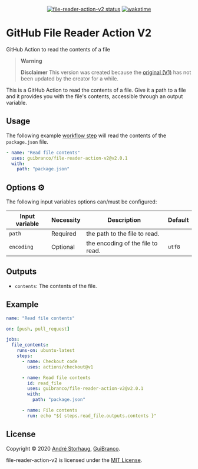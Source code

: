 <p align="center">
  <a href="https://github.com/GuiBrancofile-reader-action-v2"><img alt="file-reader-action-v2 status" src="https://github.com/GuiBranco/file-reader-action-v2/workflows/build/badge.svg"></a>
  <a href="https://wakatime.com/badge/github/guibranco/file-reader-action-v2"><img src="https://wakatime.com/badge/github/guibranco/file-reader-action-v2.svg" alt="wakatime"></a>
</p>

# GitHub File Reader Action V2

GitHub Action to read the contents of a file

> **Warning**
>
> **Disclaimer** This version was created because the [original (V1)](https://github.com/andstor/file-reader-action) has not been updated by the creator for a while.

This is a GitHub Action to read the contents of a file. Give it a path to a file and it provides you with the file's contents, accessible through an output variable.

## Usage

The following example [workflow step](https://help.github.com/en/actions/configuring-and-managing-workflows/configuring-a-workflow) will read the contents of the `package.json` file.

```yml
- name: "Read file contents"
  uses: guibranco/file-reader-action-v2@v2.0.1
  with:
    path: "package.json"
```

## Options ⚙️

The following input variables options can/must be configured:

|Input variable|Necessity|Description|Default|
|----|----|----|----|
|`path`|Required|the path to the file to read.||
|`encoding`|Optional|the encoding of the file to read.|`utf8`|

## Outputs
- `contents`: The contents of the file.

## Example

```yml
name: "Read file contents"

on: [push, pull_request]

jobs:
  file_contents:
    runs-on: ubuntu-latest
    steps:
      - name: Checkout code
        uses: actions/checkout@v1

      - name: Read file contents
        id: read_file
        uses: guibranco/file-reader-action-v2@v2.0.1
        with:
          path: "package.json"

      - name: File contents
        run: echo "${ steps.read_file.outputs.contents }"
```

## License

Copyright © 2020 [André Storhaug](https://github.com/andstor), [GuiBranco](https://github.com/guibranco).

file-reader-action-v2 is licensed under the [MIT License](https://github.com/guibranco/file-reader-action-v2/blob/main/LICENSE).
